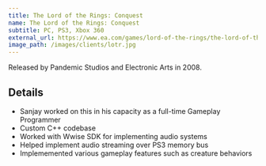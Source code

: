 ```yaml
---
title: The Lord of the Rings: Conquest
name: The Lord of the Rings: Conquest
subtitle: PC, PS3, Xbox 360
external_url: https://www.ea.com/games/lord-of-the-rings/the-lord-of-the-rings-conquest
image_path: /images/clients/lotr.jpg
---
```


Released by Pandemic Studios and Electronic Arts in 2008.

## Details

* Sanjay worked on this in his capacity as a full-time Gameplay Programmer
* Custom C++ codebase
* Worked with Wwise SDK for implementing audio systems
* Helped implement audio streaming over PS3 memory bus
* Implememented various gameplay features such as creature behaviors
